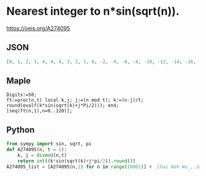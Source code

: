 # Nearest integer to n\*sin\(sqrt\(n\)\)\.
https://oeis.org/A274095
## JSON
```JSON
[0, 1, 2, 3, 4, 4, 4, 3, 2, 1, 0, -2, -4, -6, -8, -10, -12, -14, -16, -18, -19, -21, -22, -23, -24, -24, -24, -24, -23, -23, -22, -20, -19, -17, -15, -13, -10, -7, -5, -1, 2, 5, 8, 12, 15, 19, 22, 25, 29, 32, 35, 39, 42, 45, 47, 50, 52, 54, 56, 58, 60, 61, 62, 63, 63, 64, 64, 63, 63, 62, 61, 60, 58, 56]
```
## Maple
```Maple
Digits:=50;
ft:=proc(n,t) local k,j; j:=(n mod t); k:=(n-j)/t;
round(evalf(k*sin(sqrt(k)+j*Pi/2))); end;
[seq(ft(n,1),n=0..120)];
```
## Python
```Python
from sympy import sin, sqrt, pi
def A274095(n, t = 1):
    k, j = divmod(n,t)
    return int((k*sin(sqrt(k)+j*pi/2)).round())
A274095_list = [A274095(n,1) for n in range(10001)] # _Chai Wah Wu_, Jun 11 2016
```
